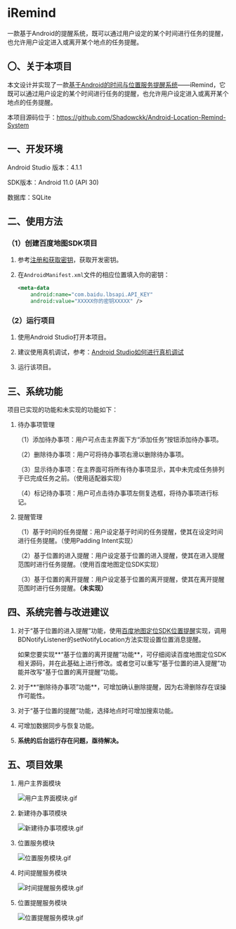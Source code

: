 # iRemind
一款基于Android的提醒系统，既可以通过用户设定的某个时间进行任务的提醒，也允许用户设定进入或离开某个地点的任务提醒。

## 〇、关于本项目

本文设计并实现了一款[基于Android的时间与位置服务提醒系统](https://segmentfault.com/a/1190000041962480)——iRemind，它既可以通过用户设定的某个时间进行任务的提醒，也允许用户设定进入或离开某个地点的任务提醒。

本项目源码位于：https://github.com/Shadowckk/Android-Location-Remind-System

## 一、开发环境

Android Studio 版本：4.1.1

SDK版本：Android 11.0 (API 30)

数据库：SQLite

## 二、使用方法

### （1）创建百度地图SDK项目

1. 参考[注册和获取密钥](https://lbsyun.baidu.com/index.php?title=androidsdk/guide/create-project/ak)，获取开发密钥。

2. 在`AndroidManifest.xml`文件的相应位置填入你的密钥：
	```xml
	<meta-data
		android:name="com.baidu.lbsapi.API_KEY"
		android:value="XXXXX你的密钥XXXXX" />
	```

### （2）运行项目

1. 使用Android Studio打开本项目。

2. 建议使用真机调试，参考：[Android Studio如何进行真机调试](https://blog.csdn.net/qq_44489836/article/details/106318639)

3. 运行该项目。

## 三、系统功能

项目已实现的功能和未实现的功能如下：

1. 待办事项管理

	（1）添加待办事项：用户可点击主界面下方“添加任务”按钮添加待办事项。
	
	（2）删除待办事项：用户可将待办事项右滑以删除待办事项。
	
	（3）显示待办事项：在主界面可将所有待办事项显示，其中未完成任务排列于已完成任务之前。（使用适配器实现）
	
	（4）标记待办事项：用户可点击待办事项左侧复选框，将待办事项进行标记。
	
2. 提醒管理

	（1）基于时间的任务提醒：用户设定基于时间的任务提醒，使其在设定时间进行任务提醒。（使用Padding Intent实现）
	
	（2）基于位置的进入提醒：用户设定基于位置的进入提醒，使其在进入提醒范围时进行任务提醒。（使用百度地图定位SDK实现）
	
	（3）基于位置的离开提醒：用户设定基于位置的离开提醒，使其在离开提醒范围时进行任务提醒。**（未实现）**

## 四、系统完善与改进建议

1. 对于“基于位置的进入提醒”功能，使用[百度地图定位SDK位置提醒](https://lbsyun.baidu.com/index.php?title=android-locsdk/guide/addition-func/loc-alert)实现，调用BDNotifyListener的setNotifyLocation方法实现设置位置消息提醒。

	如果您要实现**“基于位置的离开提醒”功能**，可仔细阅读百度地图定位SDK相关源码，并在此基础上进行修改。或者您可以重写“基于位置的进入提醒”功能并改写“基于位置的离开提醒”功能。
	
2. 对于**“删除待办事项”功能**，可增加确认删除提醒，因为右滑删除存在误操作可能性。

3. 对于“基于位置的提醒”功能，选择地点时可增加搜索功能。

4. 可增加数据同步与恢复功能。

5. **系统的后台运行存在问题，亟待解决。**

## 五、项目效果

1. 用户主界面模块

	![用户主界面模块.gif](用户主界面模块.gif)
	
2. 新建待办事项模块

	![新建待办事项模块.gif](新建待办事项模块.gif)
	
3. 位置服务模块

	![位置服务模块.gif](位置服务模块.gif)
	
4. 时间提醒服务模块

	![时间提醒服务模块.gif](时间提醒服务模块.gif)
	
5. 位置提醒服务模块

	![位置提醒服务模块.gif](位置提醒服务模块.gif)
